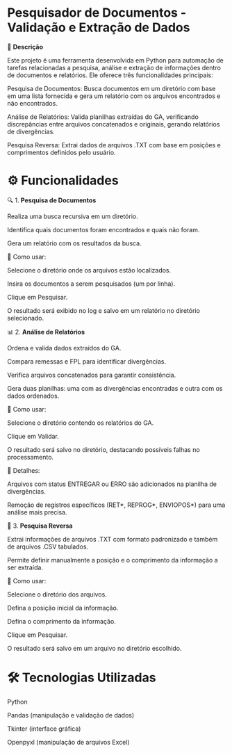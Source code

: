 # Pesquisador de Documentos - Validação e Extração de Dados

📌 **Descrição**

Este projeto é uma ferramenta desenvolvida em Python para automação de tarefas relacionadas a pesquisa, análise e extração de informações dentro de documentos e relatórios. Ele oferece três funcionalidades principais:

Pesquisa de Documentos: Busca documentos em um diretório com base em uma lista fornecida e gera um relatório com os arquivos encontrados e não encontrados.

Análise de Relatórios: Valida planilhas extraídas do GA, verificando discrepâncias entre arquivos concatenados e originais, gerando relatórios de divergências.

Pesquisa Reversa: Extrai dados de arquivos .TXT com base em posições e comprimentos definidos pelo usuário.

# ⚙️ **Funcionalidades**

🔍 1. **Pesquisa de Documentos**

Realiza uma busca recursiva em um diretório.

Identifica quais documentos foram encontrados e quais não foram.

Gera um relatório com os resultados da busca.

📌 Como usar:

Selecione o diretório onde os arquivos estão localizados.

Insira os documentos a serem pesquisados (um por linha).

Clique em Pesquisar.

O resultado será exibido no log e salvo em um relatório no diretório selecionado.

📊 2. **Análise de Relatórios**

Ordena e valida dados extraídos do GA.

Compara remessas e FPL para identificar divergências.

Verifica arquivos concatenados para garantir consistência.

Gera duas planilhas: uma com as divergências encontradas e outra com os dados ordenados.

📌 Como usar:

Selecione o diretório contendo os relatórios do GA.

Clique em Validar.

O resultado será salvo no diretório, destacando possíveis falhas no processamento.

📌 Detalhes:

Arquivos com status ENTREGAR ou ERRO são adicionados na planilha de divergências.

Remoção de registros específicos (RET*, REPROG*, ENVIOPOS*) para uma análise mais precisa.

📝 3. **Pesquisa Reversa**

Extrai informações de arquivos .TXT com formato padronizado e também de arquivos .CSV tabulados.

Permite definir manualmente a posição e o comprimento da informação a ser extraída.

📌 Como usar:

Selecione o diretório dos arquivos.

Defina a posição inicial da informação.

Defina o comprimento da informação.

Clique em Pesquisar.

O resultado será salvo em um arquivo no diretório escolhido.

# 🛠️ **Tecnologias Utilizadas**

Python

Pandas (manipulação e validação de dados)

Tkinter (interface gráfica)

Openpyxl (manipulação de arquivos Excel)

